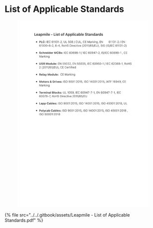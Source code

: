 # List of Applicable Standards

<figure><img src="../../.gitbook/assets/Leapmile - List of Applicable Standards_page-0001.jpg" alt="" width="563"><figcaption></figcaption></figure>

{% file src="../../.gitbook/assets/Leapmile - List of Applicable Standards.pdf" %}
